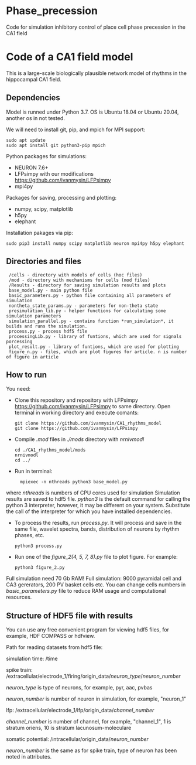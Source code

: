 # Phase_precession
Code for simulation inhibitory control of place cell phase precession in the CA1 field

Code of a CA1 field model
=========================

This is a large-scale biologically plausible network model of rhythms in the hippocampal CA1 field.

Dependencies
-----------------------------------
Model is runned under Python 3.7. OS is Ubuntu 18.04 or Ubuntu 20.04, another os in not tested.

We will need to install git, pip, and mpich for MPI support:

    sudo apt update
    sudo apt install git python3-pip mpich


Python packages for simulations:
* NEURON 7.6+
* LFPsimpy with our modifications <https://github.com/ivanmysin/LFPsimpy>
* mpi4py

Packages for saving, processing and plotting:
* numpy, scipy, matplotlib
* h5py
* elephant

Installation pakages via pip:
      
    sudo pip3 install numpy scipy matplotlib neuron mpi4py h5py elephant

Directories and files
-----------------------------------
     /cells - directory with models of cells (hoc files)
     /mod - directory with mechanisms for cells (mod files)
     /Results - directory for saving simulation results and plots
     base_model.py - main python file
     basic_parameters.py - python file containing all parameters of simulation
     nontheta_state_params.py - parameters for non-theta state
     presimulation_lib.py - helper functions for calculating some simulation parameters
     simulation_parallel.py - contains function *run_simulation*, it builds and runs the simulation.
     process.py - process hdf5 file
     processingLib.py - library of funtions, which are used for signals porcessing
     plot_result.py - library of funtions, which are used for plotting
     figure_n.py - files, which are plot figures for article. n is number of figure in article
     

How to run
-----------------------------------
You need:
* Clone this repository and repository with LFPsimpy <https://github.com/ivanmysin/LFPsimpy> to same directory.
Open terminal in working directory and execute comants:

      git clone https://github.com/ivanmysin/CA1_rhythms_model
      git clone https://github.com/ivanmysin/LFPsimpy

* Compile *.mod* files in *./mods* directory with *nrnivmodl* 

      cd ./CA1_rhythms_model/mods 
      nrnivmodl
      cd ../

* Run in terminal:
  
        mpiexec -n nthreads python3 base_model.py
  
where *nthreads* is numbers of CPU cores used for simulation
Simulation results are saved to hdf5 file.
*python3* is the default command for calling the python 3 interpreter, however, it may be different on your system.
Substitute the call of the interpreter for which you have installed dependencies.

* To process the results, run *process.py*.  It will process and save
in the same file, wavelet spectra, bands, distribution of neurons by rhythm phases, etc.
  
      python3 process.py

* Run one of the *figure_2(4, 5, 7, 8).py* file to plot figure. For example:

      python3 figure_2.py

Full simulation need 70 Gb RAM!
Full simulation: 9000 pyramidal cell and CA3 gererators, 200 PV basket cells etc.
You can change cells numbers in *basic_parameters.py* file to reduce RAM usage and computational resources. 

Structure of HDF5 file with results
-----------------------------------
You can use any free convenient program for viewing hdf5 files,
for example, HDF COMPASS or hdfview.

Path for reading datasets from hdf5 file:

simulation time: /time

spike train: /extracellular/electrode_1/firing/origin_data/*neuron_type*/*neuron_number*

*neuron_type* is type of neurons, for example, pyr, aac, pvbas

*neuron_number* is number of neuron in simulation, for example, "neuron_1"

lfp: /extracellular/electrode_1/lfp/origin_data/*channel_number*

*channel_number* is number of channel, for example, "channel_1", 1 is stratum oriens, 10 is stratum lacunosum-moleculare

somatic potential: /intracellular/origin_data/*neuron_number*

*neuron_number* is the same as for spike train, type of neuron has been noted in attributes.
